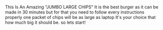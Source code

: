 This Is An Amazing "JUMBO LARGE CHIPS"
It is the best burger as it can be made in  30 minutes but for that you need to follow every instructions properly 
one packet of chips will be as large as laptop
It's your choice that how much big it should be.
so lets start!

